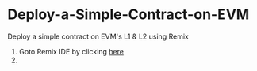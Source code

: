 # Deploy-a-Simple-Contract-on-EVM
Deploy a simple contract on EVM's L1 &amp; L2 using Remix  



1. Goto Remix IDE by clicking <a href=https://remix.ethereum.org/>here
2. 
